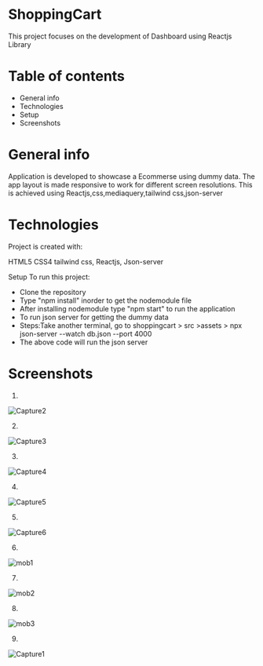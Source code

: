 # ShoppingCart
 This project focuses on the development of Dashboard using Reactjs Library

# Table of contents
- General info
- Technologies
- Setup
- Screenshots

# General info
Application is developed to showcase a Ecommerse using dummy data. The app layout is made responsive to work for different screen resolutions. This is achieved using Reactjs,css,mediaquery,tailwind css,json-server

# Technologies
Project is created with:

HTML5
CSS4
tailwind css,
Reactjs,
Json-server

Setup
To run this project:

- Clone the repository
- Type "npm install" inorder to get the nodemodule file
- After installing nodemodule type "npm start" to run the application
- To run json server for getting the dummy data
- Steps:Take another terminal, go to shoppingcart > src >assets > npx json-server --watch db.json --port 4000
- The above code will run the json server

# Screenshots

1.
![Capture2](https://github.com/ASHIQNC/shoppingcart/assets/81138318/67f975d5-7ba9-4765-aa35-aba3feea12db)


2.
![Capture3](https://github.com/ASHIQNC/shoppingcart/assets/81138318/1aabf462-c55e-4f82-ace6-3c564ffe1b4c)


3.
![Capture4](https://github.com/ASHIQNC/shoppingcart/assets/81138318/fc46398d-906f-4b99-953a-3598dd6489b2)


4.
![Capture5](https://github.com/ASHIQNC/shoppingcart/assets/81138318/9ec5ae19-e3de-414f-b8c4-ea9d551264be)

5.
![Capture6](https://github.com/ASHIQNC/shoppingcart/assets/81138318/5806bb20-932c-4bed-9adc-a6b51d880f2d)

6.
![mob1](https://github.com/ASHIQNC/shoppingcart/assets/81138318/f6402bb8-6313-4586-acb0-39a58e38b193)

7.
![mob2](https://github.com/ASHIQNC/shoppingcart/assets/81138318/5c97c97f-0656-4225-a56f-8f5507a19ddc)

8.
![mob3](https://github.com/ASHIQNC/shoppingcart/assets/81138318/7cd9675f-549c-41b1-a5a5-2b4b05f147ee)

9.
![Capture1](https://github.com/ASHIQNC/shoppingcart/assets/81138318/f32f5042-2a8f-4979-ba5a-ec38a3aeccc9)


